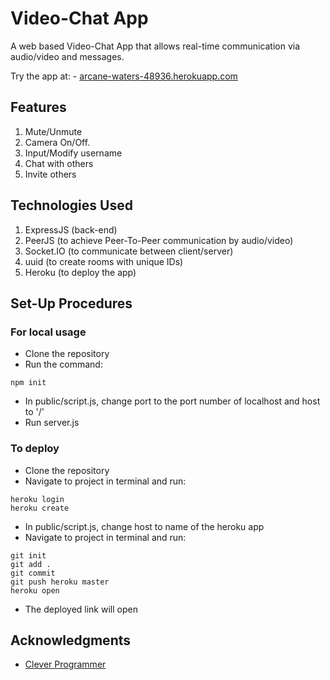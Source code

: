 # Video-Chat App

A web based Video-Chat App that allows real-time communication via audio/video and messages.

Try the app at: - [arcane-waters-48936.herokuapp.com](https://arcane-waters-48936.herokuapp.com)


## Features

1. Mute/Unmute
2. Camera On/Off.
3. Input/Modify username
4. Chat with others
5. Invite others

## Technologies Used

1. ExpressJS (back-end)
2. PeerJS (to achieve Peer-To-Peer communication by audio/video)
3. Socket.IO (to communicate between client/server)
4. uuid (to create rooms with unique IDs)
5. Heroku (to deploy the app)

## Set-Up Procedures

### For local usage

* Clone the repository
* Run the command:
```
npm init
```
* In public/script.js, change port to the port number of localhost and host to '/'
* Run server.js

### To deploy

* Clone the repository
* Navigate to project in terminal and run:
```
heroku login
heroku create
```
* In public/script.js, change host to name of the heroku app
* Navigate to project in terminal and run:
```
git init
git add .
git commit
git push heroku master
heroku open
```
* The deployed link will open

## Acknowledgments

* [Clever Programmer](https://www.youtube.com/watch?v=ZVznzY7EjuY)
